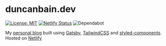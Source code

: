 # duncanbain.dev
[![License: MIT](https://img.shields.io/badge/License-MIT-blue.svg)](https://opensource.org/licenses/MIT) 
[![Netlify Status](https://api.netlify.com/api/v1/badges/1477d78b-6d95-43bf-81f9-72a7357695db/deploy-status)](https://app.netlify.com/sites/duncanbaindev/deploys)
![Dependabot](https://badgen.net/dependabot/thepracticaldev/dev.to?icon=dependabot)

My [personal blog](https://duncanbain.dev) built using [Gatsby](https://gatsbyjs.org), [TailwindCSS](https://tailwindcss.com) and [styled-components](https://styled-components.com/). Hosted on [Netlify](https://www.netlify.com/)
